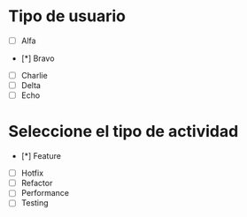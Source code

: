 # Tipo de usuario
- [ ] Alfa
- [*] Bravo 
- [ ] Charlie
- [ ] Delta
- [ ] Echo

# Seleccione el tipo de actividad
- [*] Feature
- [ ] Hotfix
- [ ] Refactor
- [ ] Performance
- [ ] Testing
